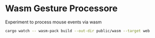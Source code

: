 # Wasm Gesture Processore

Experiment to process mouse events via wasm


```sh
cargo watch -- wasm-pack build --out-dir public/wasm --target web
```
